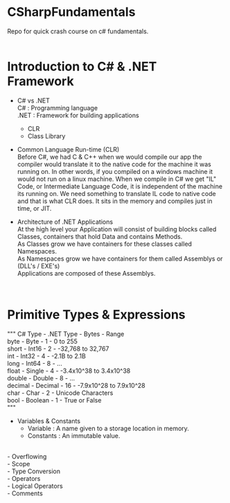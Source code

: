 # CSharpFundamentals
Repo for quick crash course on c# fundamentals. <br/>
<br/>
# Introduction to C# & .NET Framework
- C# vs .NET <br/>
C# : Programming language <br/>
.NET : Framework for building applications <br/>
    - CLR <br/>
    - Class Library <br/>

- Common Language Run-time (CLR) <br/>
Before C#, we had C & C++ when we would compile our app the compiler would translate it to the native code for the machine it was running on. In other words, if you compiled on a windows machine it would not run on a linux machine.
When we compile in C# we get "IL" Code, or Intermediate Language Code, it is independent of the machine its running on. We need something to translate IL code to native code and that is what CLR does. It sits in the memory and compiles just in time, or JIT. <br/>

- Architecture of .NET Applications <br/>
At the high level your Application will consist of building blocks called Classes, containers that hold Data and contains Methods. <br/>
As Classes grow we have containers for these classes called Namespaces. <br/>
As Namespaces grow we have containers for them called Assemblys or (DLL's / EXE's) <br/>
Applications are composed of these Assemblys. <br/>
<br/>

# Primitive Types & Expressions
"""
C# Type - .NET Type - Bytes - Range <br/>
byte - Byte - 1 - 0 to 255 <br/>
short - Int16 - 2 - -32,768 to 32,767 <br/>
int - Int32 - 4 - -2.1B to 2.1B <br/>
long - Int64 - 8 - ... <br/>
float - Single - 4 - -3.4x10^38 to 3.4x10^38 <br/>
double - Double - 8 - ... <br/>
decimal - Decimal - 16 - -7.9x10^28 to 7.9x10^28 <br/>
char - Char - 2 - Unicode Characters <br/>
bool - Boolean - 1 - True or False <br/>
"""
<br/>
- Variables & Constants <br/>
    - Variable : A name given to a storage location in memory. <br/>
    - Constants : An immutable value. <br/>
<br/>
- Overflowing <br/>
- Scope <br/>
- Type Conversion <br/>
- Operators <br/>
- Logical Operators <br/>
- Comments <br/>


